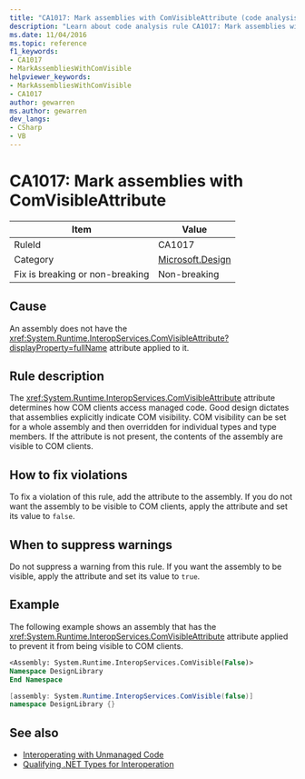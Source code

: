```yaml
---
title: "CA1017: Mark assemblies with ComVisibleAttribute (code analysis)"
description: "Learn about code analysis rule CA1017: Mark assemblies with ComVisibleAttribute"
ms.date: 11/04/2016
ms.topic: reference
f1_keywords:
- CA1017
- MarkAssembliesWithComVisible
helpviewer_keywords:
- MarkAssembliesWithComVisible
- CA1017
author: gewarren
ms.author: gewarren
dev_langs:
- CSharp
- VB
---
```

# CA1017: Mark assemblies with ComVisibleAttribute

| Item                                     | Value            |
|------------------------------------------|------------------|
| RuleId                                   | CA1017           |
| Category                                 | [Microsoft.Design](design-warnings.md) |
| Fix is breaking or non-breaking | Non-breaking     |

## Cause

An assembly does not have the <xref:System.Runtime.InteropServices.ComVisibleAttribute?displayProperty=fullName> attribute applied to it.

## Rule description

The <xref:System.Runtime.InteropServices.ComVisibleAttribute> attribute determines how COM clients access managed code. Good design dictates that assemblies explicitly indicate COM visibility. COM visibility can be set for a whole assembly and then overridden for individual types and type members. If the attribute is not present, the contents of the assembly are visible to COM clients.

## How to fix violations

To fix a violation of this rule, add the attribute to the assembly. If you do not want the assembly to be visible to COM clients, apply the attribute and set its value to `false`.

## When to suppress warnings

Do not suppress a warning from this rule. If you want the assembly to be visible, apply the attribute and set its value to `true`.

## Example

The following example shows an assembly that has the <xref:System.Runtime.InteropServices.ComVisibleAttribute> attribute applied to prevent it from being visible to COM clients.

```vb
<Assembly: System.Runtime.InteropServices.ComVisible(False)>
Namespace DesignLibrary
End Namespace
```

```csharp
[assembly: System.Runtime.InteropServices.ComVisible(false)]
namespace DesignLibrary {}
```

## See also

- [Interoperating with Unmanaged Code](../../../framework/interop/index.md)
- [Qualifying .NET Types for Interoperation](../../../standard/native-interop/qualify-net-types-for-interoperation.md)
